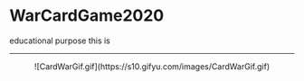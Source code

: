 # WarCardGame2020
educational purpose this is
___

<p align="center">
![CardWarGif.gif](https://s10.gifyu.com/images/CardWarGif.gif)
<p>
